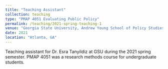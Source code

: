 ```yaml
---
title: "Teaching Assistant"
collection: teaching
type: "PMAP 4051 Evaluating Public Policy"
permalink: /teaching/2021-spring-teaching-1
venue: "Georgia State University, Andrew Young School of Policy Studies"
date: 2021
location: "Atlanta, GA"
---
```


Teaching assistant for Dr. Esra Tanyildiz at GSU during the 2021 spring semester. PMAP 4051 was a research methods course for undergraduate students. 
